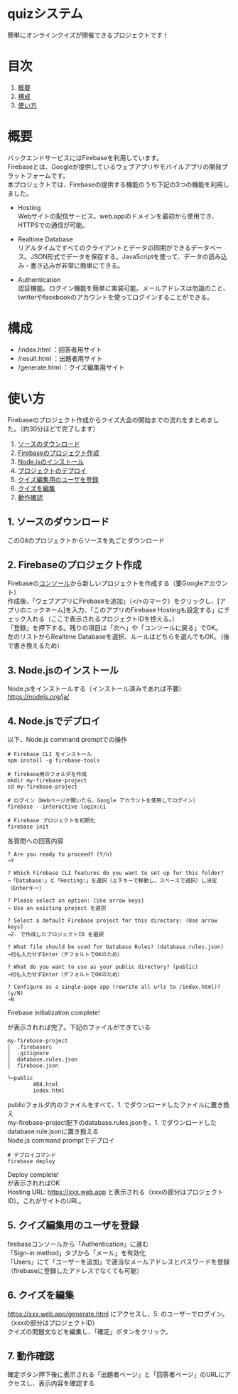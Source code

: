 # quizシステム
簡単にオンラインクイズが開催できるプロジェクトです！

# 目次
1. [概要](#%E6%A6%82%E8%A6%81)
1. [構成](#%E6%A7%8B%E6%88%90)
1. [使い方](#%E4%BD%BF%E3%81%84%E6%96%B9)

# 概要
バックエンドサービスにはFirebaseを利用しています。  
Firebaseとは、Googleが提供しているウェブアプリやモバイルアプリの開発プラットフォームです。  
本プロジェクトでは、Firebaseの提供する機能のうち下記の3つの機能を利用しました。
+ Hosting  
Webサイトの配信サービス。web.appのドメインを最初から使用でき、HTTPSでの通信が可能。

+ Realtime Database  
リアルタイムですべてのクライアントとデータの同期ができるデータベース。JSON形式でデータを保存する。JavaScriptを使って、データの読み込み・書き込みが非常に簡単にできる。

+ Authentication  
 認証機能。ログイン機能を簡単に実装可能。メールアドレスは勿論のこと、twitterやfacebookのアカウントを使ってログインすることができる。

# 構成
+ /index.html ：回答者用サイト
+ /result.html ：出題者用サイト
+ /generate.html ：クイズ編集用サイト


# 使い方
Firebaseのプロジェクト作成からクイズ大会の開始までの流れをまとめました。（約30分ほどで完了します）

1. [ソースのダウンロード](#1-%E3%82%BD%E3%83%BC%E3%82%B9%E3%81%AE%E3%83%80%E3%82%A6%E3%83%B3%E3%83%AD%E3%83%BC%E3%83%89)
1. [Firebaseのプロジェクト作成](#2-firebase%E3%81%AE%E3%83%97%E3%83%AD%E3%82%B8%E3%82%A7%E3%82%AF%E3%83%88%E4%BD%9C%E6%88%90)
1. [Node.jsのインストール](#3-nodejs%E3%81%AE%E3%82%A4%E3%83%B3%E3%82%B9%E3%83%88%E3%83%BC%E3%83%AB)
1. [プロジェクトのデプロイ](#4-nodejs%E3%81%A7%E3%83%87%E3%83%97%E3%83%AD%E3%82%A4)
1. [クイズ編集用のユーザを登録](#5-%E3%82%AF%E3%82%A4%E3%82%BA%E7%B7%A8%E9%9B%86%E7%94%A8%E3%81%AE%E3%83%A6%E3%83%BC%E3%82%B6%E3%82%92%E7%99%BB%E9%8C%B2)
1. [クイズを編集](#6-%E3%82%AF%E3%82%A4%E3%82%BA%E3%82%92%E7%B7%A8%E9%9B%86)
1. [動作確認](#7-%E5%8B%95%E4%BD%9C%E7%A2%BA%E8%AA%8D)

## 1. ソースのダウンロード

このGitのプロジェクトからソースを丸ごとダウンロード

## 2. Firebaseのプロジェクト作成

Firebaseの[コンソール](https://console.firebase.google.com/u/0/)から新しいプロジェクトを作成する（要Googleアカウント）  
作成後、「ウェブアプリにFirebaseを追加」（</>のマーク）をクリックし、[アプリのニックネーム]を入力、「このアプリのFirebase Hostingも設定する」にチェック入れる（ここで表示されるプロジェクトIDを控える。）  
「登録」を押下する。残りの項目は「次へ」や「コンソールに戻る」でOK。  
左のリストからRealtime Databaseを選択、ルールはどちらを選んでもOK。（後で書き換えるため）

## 3. Node.jsのインストール

Node.jsをインストールする（インストール済みであれば不要）  
<a>https://nodejs.org/ja/</a>


## 4. Node.jsでデプロイ

以下、Node.js command promptでの操作

```
# Firebase CLI をインストール
npm install -g firebase-tools

# firebase用のフォルダを作成
mkdir my-firebase-project
cd my-firebase-project

# ログイン（Webページが開いたら、Google アカウントを使用してログイン）
firebase --interactive login:ci

# Firebase プロジェクトを初期化
firebase init
```

各質問への回答内容

```
? Are you ready to proceed? (Y/n)
→Y

? Which Firebase CLI features do you want to set up for this folder? 
→「Database:」と「Hosting:」を選択（上下キーで移動し、スペースで選択）し決定（Enterキー）

? Please select an option: (Use arrow keys)
→ Use an existing project を選択

? Select a default Firebase project for this directory: (Use arrow keys)
→2. で作成したプロジェクトID を選択

? What file should be used for Database Rules? (database.rules.json)
→何も入力せずEnter（デフォルトでOKのため）

? What do you want to use as your public directory? (public)
→何も入力せずEnter（デフォルトでOKのため）

? Configure as a single-page app (rewrite all urls to /index.html)? (y/N)
→N
```
Firebase initialization complete!

が表示されれば完了。下記のファイルができている

```
my-firebase-project
│  .firebaserc
│  .gitignore
│  database.rules.json
│  firebase.json

└─public
        404.html
        index.html
```

publicフォルダ内のファイルをすべて、1. でダウンロードしたファイルに置き換え  
my-firebase-project配下のdatabase.rules.jsonを、1. でダウンロードしたdatabase.rule.jsonに置き換える  
Node.js command promptでデプロイ

```
# デプロイコマンド
firebase deploy
```

Deploy complete!  
が表示されればOK  
Hosting URL: https://xxx.web.app と表示される（xxxの部分はプロジェクトID）。これがサイトのURL。

## 5. クイズ編集用のユーザを登録

firebaseコンソールから「Authentication」に進む  
「Sign-in method」タブから「メール」を有効化  
「Users」にて「ユーザーを追加」で適当なメールアドレスとパスワードを登録（firebaseに登録したアドレスでなくても可能）


## 6. クイズを編集
https://xxx.web.app/generate.html にアクセスし、5. のユーザーでログイン。（xxxの部分はプロジェクトID）  
クイズの問題文などを編集し、「確定」ボタンをクリック。

## 7. 動作確認

確定ボタン押下後に表示される「出題者ページ」と「回答者ページ」のURLにアクセスし、表示内容を確認する
